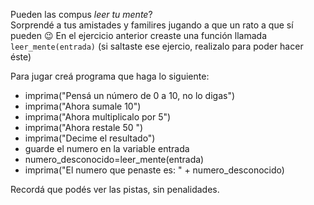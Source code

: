 Pueden las compus _leer tu mente_?   
Sorprendé a tus amistades y familires jugando a que  un rato a que sí pueden :wink: En el ejercicio anterior creaste una función llamada `leer_mente(entrada)` (si saltaste ese ejercio, realizalo para poder hacer éste)   

Para jugar creá programa que haga lo siguiente:   
* imprima("Pensá un número de 0 a 10, no lo digas")   
* imprima("Ahora sumale 10")   
* imprima("Ahora multiplicalo  por 5")   
* imprima("Ahora restale 50 ")   
* imprima("Decime el resultado")   
* guarde el numero en la variable entrada   
* numero_desconocido=leer_mente(entrada)   
* imprima("El numero que penaste es: " + numero_desconocido)   
   

Recordá que podés ver las pistas, sin penalidades.
